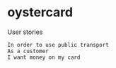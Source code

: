 # oystercard

User stories

```text
In order to use public transport
As a customer
I want money on my card
```
